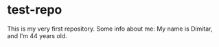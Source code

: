 # test-repo
This is my very first repository.
Some info about me:
My name is Dimitar, and I'm 44 years old.
